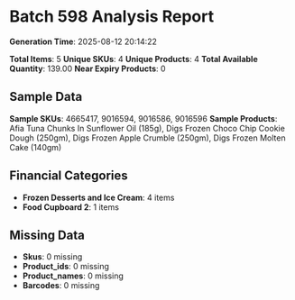 # Batch 598 Analysis Report

**Generation Time**: 2025-08-12 20:14:22

**Total Items**: 5
**Unique SKUs**: 4
**Unique Products**: 4
**Total Available Quantity**: 139.00
**Near Expiry Products**: 0

## Sample Data
**Sample SKUs**: 4665417, 9016594, 9016586, 9016596
**Sample Products**: Afia Tuna Chunks In Sunflower Oil (185g), Digs Frozen Choco Chip Cookie Dough (250gm), Digs Frozen Apple Crumble (250gm), Digs Frozen Molten Cake (140gm)

## Financial Categories
- **Frozen Desserts and Ice Cream**: 4 items
- **Food Cupboard 2**: 1 items

## Missing Data
- **Skus**: 0 missing
- **Product_ids**: 0 missing
- **Product_names**: 0 missing
- **Barcodes**: 0 missing
